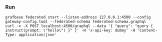 ### Run

    grafbase federated start --listen-address 127.0.0.1:4500 --config gateway-config.toml --federated-schema federated-schema.graphql
    curl -v -X POST localhost:4500/graphql --data '{ "query": "query { instruct(prompt: \"hello\") }" }' -H 'x-api-key: dummy' -H 'Content-Type: application/json'
